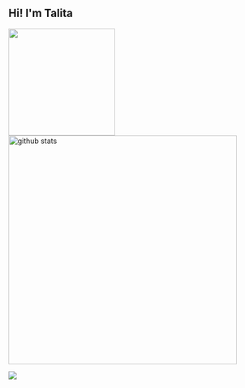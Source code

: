 ## Hi! I'm Talita 
  <!--GIF-->
  

<p float="left">
  <a href="#"><img src="https://media.giphy.com/media/bcKmIWkUMCjVm/giphy.gif" width="210"></a>
  <!--GITHUB STATS-->
  <a href="https://github.com/talita-aya"><img src="https://github-readme-stats.vercel.app/api?username=talita-aya&border_color=1a1b27&show_icons=true&theme=tokyonight&hide=issues" alt="github stats" width="450"></a>
  <!--MOST USED LANGUAGES-->
  <!--
  <a href="https://github.com/talita-aya"><img src="https://github-readme-stats.vercel.app/api/top-langs/?username=talita-aya&border_color=1a1b27&layout=compact&theme=tokyonight" alt="most used languages" width="385"></a>
-->
</p>

<p float="left">
  <!--INSTAGRAM-->
  <a href="https://www.instagram.com/talita.aya/" target="_blank"><img src="https://img.shields.io/badge/-Instagram-%23E4405F?style=for-the-badge&logo=instagram&logoColor=white" target="_blank"></a>
